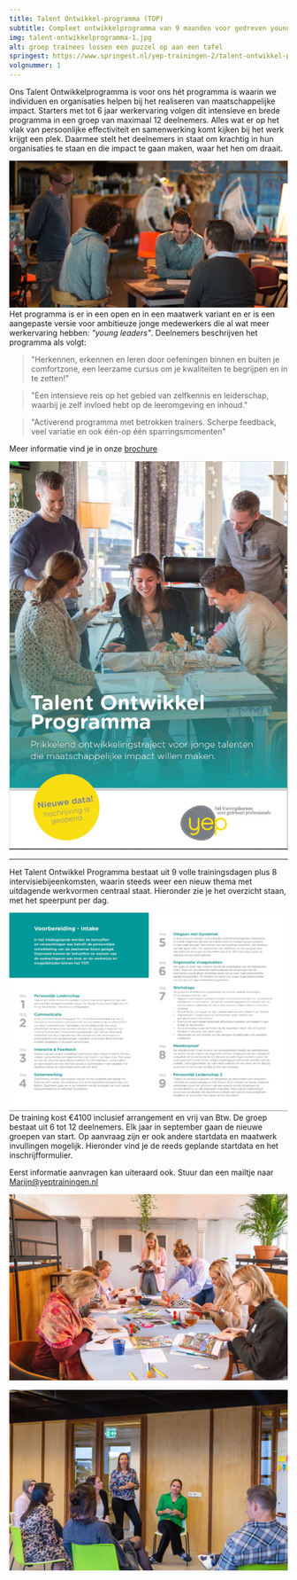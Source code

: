 ```yaml
---
title: Talent Ontwikkel-programma (TOP)
subtitle: Compleet ontwikkelprogramma van 9 maanden voor gedreven young professionals.
img: talent-ontwikkelprogramma-1.jpg
alt: groep trainees lossen een puzzel op aan een tafel
springest: https://www.springest.nl/yep-trainingen-2/talent-ontwikkel-programma-top
volgnummer: 1
---
```

Ons Talent Ontwikkelprogramma is voor ons hét programma is waarin we individuen en organisaties helpen bij het realiseren van maatschappelijke impact. Starters met tot 6 jaar werkervaring volgen dit intensieve en brede programma in een groep van maximaal 12 deelnemers. Alles wat er op het vlak van persoonlijke effectiviteit en samenwerking komt kijken bij het werk krijgt een plek. Daarmee stelt het deelnemers in staat om krachtig in hun organisaties te staan en die impact te gaan maken, waar het hen om draait.

![groep TOP](./talent-ontwikkelprogramma-4.jpg)
Het programma is er in een open en in een maatwerk variant en er is een aangepaste versie voor ambitieuze jonge medewerkers die al wat meer werkervaring hebben: _"young leaders"_. Deelnemers beschrijven het programma als volgt:

> "Herkennen, erkennen en leren door oefeningen binnen en buiten je comfortzone, een leerzame cursus om je kwaliteiten te begrijpen en in te zetten!"

> "Een intensieve reis op het gebied van zelfkennis en leiderschap, waarbij je zelf invloed hebt op de leeromgeving en inhoud."

> "Activerend programma met betrokken trainers. Scherpe feedback, veel variatie en ook één-op één sparringsmomenten"

Meer informatie vind je in onze
[brochure](../../static/Brochure-TOP%20Yep.pdf)

[![Brochure Talent OntwikkelProgramma Yep Trainingen](./talent-ontwikkelprogramma-2.jpg)](../../static/Brochure-TOP%20Yep.pdf)

* * *

Het Talent Ontwikkel Programma bestaat uit 9 volle trainingsdagen plus 8 intervisiebijeenkomsten, waarin steeds weer een nieuw thema met uitdagende werkvormen centraal staat. Hieronder zie je het overzicht staan, met het speerpunt per dag.

![TOP inhoud](./talent-ontwikkelprogramma-3.jpg) De training kost €4100 inclusief arrangement en vrij van Btw. De groep bestaat uit 6 tot 12 deelnemers. Elk jaar in september gaan de nieuwe groepen van start. Op aanvraag zijn er ook andere startdata en maatwerk invullingen mogelijk. Hieronder vind je de reeds geplande startdata en het inschrijfformulier.

Eerst informatie aanvragen kan uiteraard ook. Stuur dan een mailtje naar Marijn@yeptrainingen.nl

![groep TOP](./talent-ontwikkelprogramma-5.jpg)

![groep TOP](./talent-ontwikkelprogramma-6.jpg)